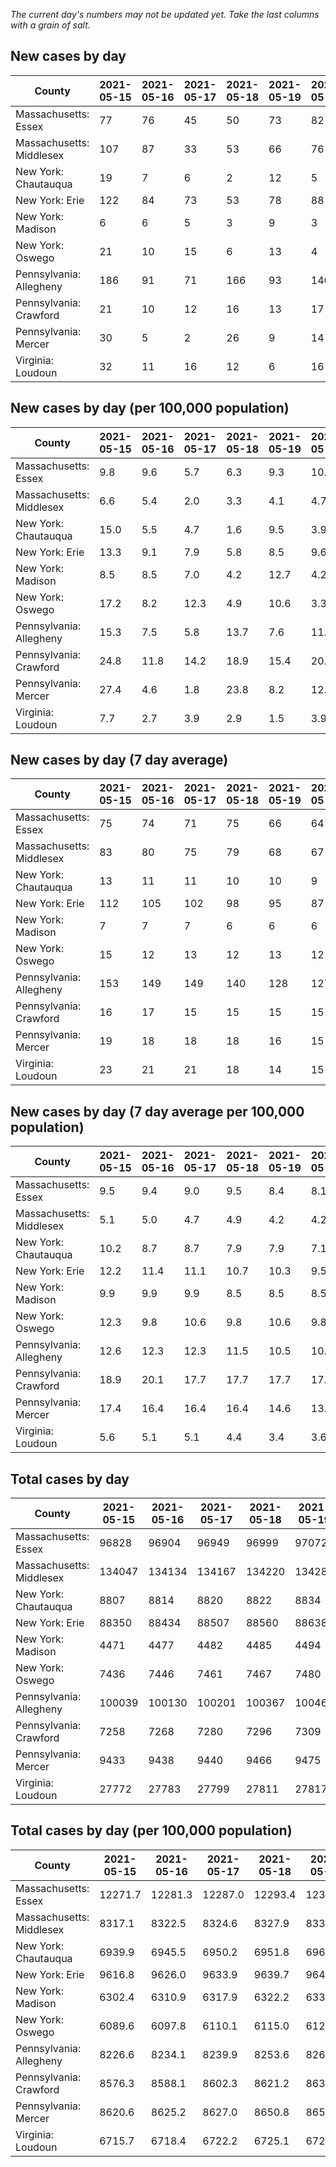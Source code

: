 _The current day's numbers may not be updated yet. Take the last columns with a grain of salt._
## New cases by day

| County | 2021-05-15 | 2021-05-16 | 2021-05-17 | 2021-05-18 | 2021-05-19 | 2021-05-20 | 2021-05-21 |
| --- | --- | --- | --- | --- | --- | --- | --- |
| Massachusetts: Essex | 77 | 76 | 45 | 50 | 73 | 82 |  |
| Massachusetts: Middlesex | 107 | 87 | 33 | 53 | 66 | 76 |  |
| New York: Chautauqua | 19 | 7 | 6 | 2 | 12 | 5 |  |
| New York: Erie | 122 | 84 | 73 | 53 | 78 | 88 |  |
| New York: Madison | 6 | 6 | 5 | 3 | 9 | 3 |  |
| New York: Oswego | 21 | 10 | 15 | 6 | 13 | 4 |  |
| Pennsylvania: Allegheny | 186 | 91 | 71 | 166 | 93 | 140 |  |
| Pennsylvania: Crawford | 21 | 10 | 12 | 16 | 13 | 17 |  |
| Pennsylvania: Mercer | 30 | 5 | 2 | 26 | 9 | 14 |  |
| Virginia: Loudoun | 32 | 11 | 16 | 12 | 6 | 16 |  |

## New cases by day (per 100,000 population)

| County | 2021-05-15 | 2021-05-16 | 2021-05-17 | 2021-05-18 | 2021-05-19 | 2021-05-20 | 2021-05-21 |
| --- | --- | --- | --- | --- | --- | --- | --- |
| Massachusetts: Essex | 9.8 | 9.6 | 5.7 | 6.3 | 9.3 | 10.4 |  |
| Massachusetts: Middlesex | 6.6 | 5.4 | 2.0 | 3.3 | 4.1 | 4.7 |  |
| New York: Chautauqua | 15.0 | 5.5 | 4.7 | 1.6 | 9.5 | 3.9 |  |
| New York: Erie | 13.3 | 9.1 | 7.9 | 5.8 | 8.5 | 9.6 |  |
| New York: Madison | 8.5 | 8.5 | 7.0 | 4.2 | 12.7 | 4.2 |  |
| New York: Oswego | 17.2 | 8.2 | 12.3 | 4.9 | 10.6 | 3.3 |  |
| Pennsylvania: Allegheny | 15.3 | 7.5 | 5.8 | 13.7 | 7.6 | 11.5 |  |
| Pennsylvania: Crawford | 24.8 | 11.8 | 14.2 | 18.9 | 15.4 | 20.1 |  |
| Pennsylvania: Mercer | 27.4 | 4.6 | 1.8 | 23.8 | 8.2 | 12.8 |  |
| Virginia: Loudoun | 7.7 | 2.7 | 3.9 | 2.9 | 1.5 | 3.9 |  |

## New cases by day (7 day average)

| County | 2021-05-15 | 2021-05-16 | 2021-05-17 | 2021-05-18 | 2021-05-19 | 2021-05-20 | 2021-05-21 |
| --- | --- | --- | --- | --- | --- | --- | --- |
| Massachusetts: Essex | 75 | 74 | 71 | 75 | 66 | 64 |  |
| Massachusetts: Middlesex | 83 | 80 | 75 | 79 | 68 | 67 |  |
| New York: Chautauqua | 13 | 11 | 11 | 10 | 10 | 9 |  |
| New York: Erie | 112 | 105 | 102 | 98 | 95 | 87 |  |
| New York: Madison | 7 | 7 | 7 | 6 | 6 | 6 |  |
| New York: Oswego | 15 | 12 | 13 | 12 | 13 | 12 |  |
| Pennsylvania: Allegheny | 153 | 149 | 149 | 140 | 128 | 127 |  |
| Pennsylvania: Crawford | 16 | 17 | 15 | 15 | 15 | 15 |  |
| Pennsylvania: Mercer | 19 | 18 | 18 | 18 | 16 | 15 |  |
| Virginia: Loudoun | 23 | 21 | 21 | 18 | 14 | 15 |  |

## New cases by day (7 day average per 100,000 population)

| County | 2021-05-15 | 2021-05-16 | 2021-05-17 | 2021-05-18 | 2021-05-19 | 2021-05-20 | 2021-05-21 |
| --- | --- | --- | --- | --- | --- | --- | --- |
| Massachusetts: Essex | 9.5 | 9.4 | 9.0 | 9.5 | 8.4 | 8.1 |  |
| Massachusetts: Middlesex | 5.1 | 5.0 | 4.7 | 4.9 | 4.2 | 4.2 |  |
| New York: Chautauqua | 10.2 | 8.7 | 8.7 | 7.9 | 7.9 | 7.1 |  |
| New York: Erie | 12.2 | 11.4 | 11.1 | 10.7 | 10.3 | 9.5 |  |
| New York: Madison | 9.9 | 9.9 | 9.9 | 8.5 | 8.5 | 8.5 |  |
| New York: Oswego | 12.3 | 9.8 | 10.6 | 9.8 | 10.6 | 9.8 |  |
| Pennsylvania: Allegheny | 12.6 | 12.3 | 12.3 | 11.5 | 10.5 | 10.4 |  |
| Pennsylvania: Crawford | 18.9 | 20.1 | 17.7 | 17.7 | 17.7 | 17.7 |  |
| Pennsylvania: Mercer | 17.4 | 16.4 | 16.4 | 16.4 | 14.6 | 13.7 |  |
| Virginia: Loudoun | 5.6 | 5.1 | 5.1 | 4.4 | 3.4 | 3.6 |  |

## Total cases by day

| County | 2021-05-15 | 2021-05-16 | 2021-05-17 | 2021-05-18 | 2021-05-19 | 2021-05-20 | 2021-05-21 |
| --- | --- | --- | --- | --- | --- | --- | --- |
| Massachusetts: Essex | 96828 | 96904 | 96949 | 96999 | 97072 | 97154 |  |
| Massachusetts: Middlesex | 134047 | 134134 | 134167 | 134220 | 134286 | 134362 |  |
| New York: Chautauqua | 8807 | 8814 | 8820 | 8822 | 8834 | 8839 |  |
| New York: Erie | 88350 | 88434 | 88507 | 88560 | 88638 | 88726 |  |
| New York: Madison | 4471 | 4477 | 4482 | 4485 | 4494 | 4497 |  |
| New York: Oswego | 7436 | 7446 | 7461 | 7467 | 7480 | 7484 |  |
| Pennsylvania: Allegheny | 100039 | 100130 | 100201 | 100367 | 100460 | 100600 |  |
| Pennsylvania: Crawford | 7258 | 7268 | 7280 | 7296 | 7309 | 7326 |  |
| Pennsylvania: Mercer | 9433 | 9438 | 9440 | 9466 | 9475 | 9489 |  |
| Virginia: Loudoun | 27772 | 27783 | 27799 | 27811 | 27817 | 27833 |  |

## Total cases by day (per 100,000 population)

| County | 2021-05-15 | 2021-05-16 | 2021-05-17 | 2021-05-18 | 2021-05-19 | 2021-05-20 | 2021-05-21 |
| --- | --- | --- | --- | --- | --- | --- | --- |
| Massachusetts: Essex | 12271.7 | 12281.3 | 12287.0 | 12293.4 | 12302.6 | 12313.0 |  |
| Massachusetts: Middlesex | 8317.1 | 8322.5 | 8324.6 | 8327.9 | 8332.0 | 8336.7 |  |
| New York: Chautauqua | 6939.9 | 6945.5 | 6950.2 | 6951.8 | 6961.2 | 6965.2 |  |
| New York: Erie | 9616.8 | 9626.0 | 9633.9 | 9639.7 | 9648.2 | 9657.8 |  |
| New York: Madison | 6302.4 | 6310.9 | 6317.9 | 6322.2 | 6334.8 | 6339.1 |  |
| New York: Oswego | 6089.6 | 6097.8 | 6110.1 | 6115.0 | 6125.7 | 6129.0 |  |
| Pennsylvania: Allegheny | 8226.6 | 8234.1 | 8239.9 | 8253.6 | 8261.2 | 8272.7 |  |
| Pennsylvania: Crawford | 8576.3 | 8588.1 | 8602.3 | 8621.2 | 8636.5 | 8656.6 |  |
| Pennsylvania: Mercer | 8620.6 | 8625.2 | 8627.0 | 8650.8 | 8659.0 | 8671.8 |  |
| Virginia: Loudoun | 6715.7 | 6718.4 | 6722.2 | 6725.1 | 6726.6 | 6730.4 |  |
